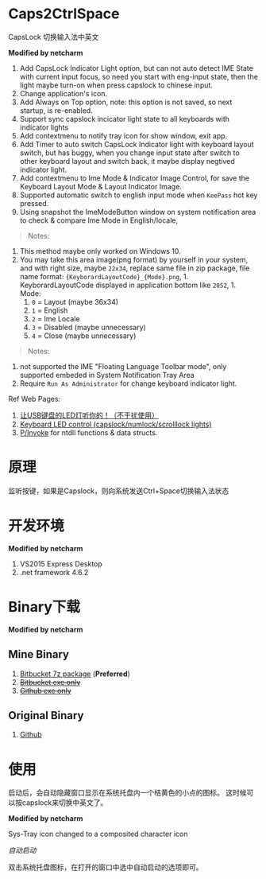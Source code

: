 # Caps2CtrlSpace

CapsLock 切换输入法中英文

__Modified by netcharm__
1. Add CapsLock Indicator Light option, but can not auto detect IME 
State with current input focus, so need you start with eng-input state, 
then the light maybe turn-on when press capslock to chinese input. 
1. Change application's icon.
1. Add Always on Top option, note: this option is not saved, so next 
startup, is re-enabled.
1. Support sync capslock incicator light state to all keyboards with 
indicator lights
1. Add contextmenu to notify tray icon for show window, exit app.
1. Add Timer to auto switch CapsLock Indicator light with keyboard 
layout switch, but has buggy, when you change
input state after switch to other keyboard layout and switch back, it 
maybe display negtived indicator light.
1. Add contextmenu to Ime Mode & Indicator Image Control, for save 
the Keyboard Layout Mode & Layout Indicator Image.
1. Supported automatic switch to english input mode when `KeePass` 
hot key pressed.
1. Using snapshot the ImeModeButton window on system notification 
area to check & compare Ime Mode in English/locale, 
  > Notes: 
  1. This method maybe only worked on Windows 10.
  1. You may take this area image(png format) by yourself in your 
system, and with right size, maybe `22x34`, replace same file in 
zip package, file name format: `{KeyborardLayoutCode}_{Mode}.png`, 
    1. KeyborardLayoutCode displayed in application bottom like `2052`, 
    1. Mode: 
       1. `0` = Layout (maybe 36x34)
       1. `1` = English
       1. `2` = Ime Locale
       1. `3` = Disabled (maybe unnecessary) 
       1. `4` = Close (maybe unnecessary)

> Notes: 
1. not supported the IME "Floating Language Toolbar mode", 
only supported embeded in System Notification Tray Area
1. Require `Run As Administrator` for change keyboard indicator light.

Ref Web Pages:
1. [让USB键盘的LED灯听你的！（不干扰使用）](http://www.cnblogs.com/fafaly/p/3944553.html)
1. [Keyboard LED control (capslock/numlock/scrolllock lights)](https://autohotkey.com/board/topic/9587-keyboard-led-control-capslocknumlockscrolllock-lights/page-2)
1. [P/Invoke](https://www.pinvoke.net) for ntdll functions & data structs.

# 原理

监听按键，如果是Capslock，则向系统发送Ctrl+Space切换输入法状态

# 开发环境

__Modified by netcharm__

1. VS2015 Express Desktop
1. .net framework 4.6.2
 
# Binary下载

__Modified by netcharm__

## Mine Binary

1. [Bitbucket 7z package](https://bitbucket.org/netcharm/caps2ctrlspace/downloads) (__Preferred__)
1. [~~Bitbucket exe only~~](https://bitbucket.org/netcharm/caps2ctrlspace/src/master/Caps2CtrlSpace.exe)
1. [~~Github exe only~~](https://github.com/netcharm/Caps2CtrlSpace/blob/master/Caps2CtrlSpace.exe)

## Original Binary

1. [Github](https://github.com/cuiliang/Caps2CtrlSpace/blob/master/Caps2CtrlSpace.exe)
  
# 使用

启动后，会自动隐藏窗口显示在系统托盘内一个桔黄色的小点的图标。 这时候可以按capslock来切换中英文了。
 
__Modified by netcharm__

Sys-Tray icon changed to a composited character icon

*自动启动*
 
双击系统托盘图标，在打开的窗口中选中自动启动的选项即可。
 
